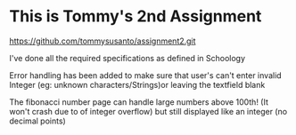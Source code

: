 # This is Tommy's 2nd Assignment

https://github.com/tommysusanto/assignment2.git

I've done all the required specifications as defined in Schoology

Error handling has been added to make sure that user's can't enter invalid Integer (eg: unknown characters/Strings)or leaving the textfield blank

The fibonacci number page can handle large numbers above 100th! (It won't crash due to of integer overflow) but still displayed like an integer (no decimal points)